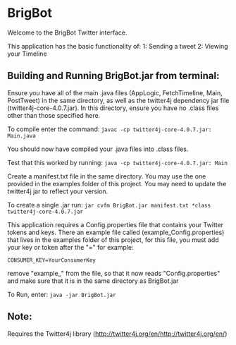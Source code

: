 # BrigBot

Welcome to the BrigBot Twitter interface. 

This application has the basic functionality of:
1: Sending a tweet
2: Viewing your Timeline

## Building and Running BrigBot.jar from terminal:

Ensure you have all of the main .java files (AppLogic, FetchTimeline, Main, PostTweet) in the same directory,
as well as the twitter4j dependency jar file (twitter4j-core-4.0.7.jar).
In this directory, ensure you have no .class files other than those specified here.

To compile enter the command:
`javac -cp twitter4j-core-4.0.7.jar: Main.java`

You should now have compiled your .java files into .class files.

Test that this worked by running:
`java -cp twitter4j-core-4.0.7.jar: Main`

Create a manifest.txt file in the same directory. You may use the one provided in the examples folder of this project.
You may need to update the twitter4j jar to reflect your version.

To create a single .jar run:
`jar cvfm BrigBot.jar manifest.txt *class twitter4j-core-4.0.7.jar`

This application requires a Config.properties file that contains your Twitter tokens and keys.
There an example file called (example_Config.properties) that lives in the examples folder of this project,
for this file, you must add your key or token after the "=" for example:

`CONSUMER_KEY=YourConsumerKey`

remove "example_" from the file, so that it now reads "Config.properties" and make sure that it is in the same directory
as BrigBot.jar

To Run, enter:
`java -jar BrigBot.jar`

## Note:

Requires the Twitter4j library (http://twitter4j.org/en/http://twitter4j.org/en/)
